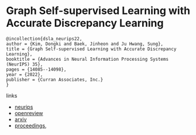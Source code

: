 # Graph Self-supervised Learning with Accurate Discrepancy Learning

```
@incollection{dsla_neurips22,
author = {Kim, Dongki and Baek, Jinheon and Ju Hwang, Sung},
title = {Graph Self-supervised Learning with Accurate Discrepancy Learning},
booktitle = {Advances in Neural Information Processing Systems (NeurIPS) 35},
pages = {14085--14098},
year = {2022},
publisher = {Curran Associates, Inc.}
}
```

links
- [neurips](https://nips.cc/Conferences/2022/Schedule?showEvent=55008)
- [openreview](https://openreview.net/forum?id=JY6fLgR8Yq)
- [arxiv](https://arxiv.org/abs/2202.02989)
- [proceedings](https://papers.nips.cc//paper_files/paper/2022/hash/5b175f9e93873e3a10a6ce43dbb82e05-Abstract-Conference.html),
